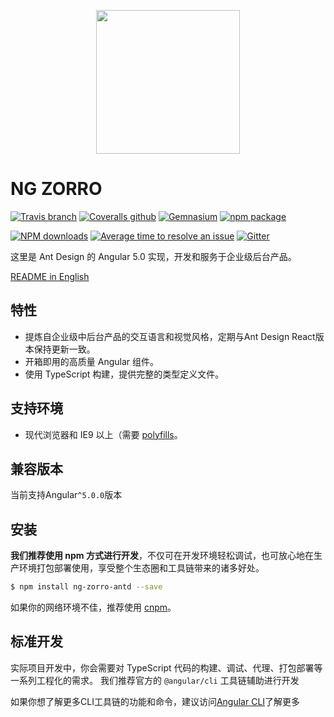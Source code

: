 <p align="center">
  <a href="http://ng.ant.design">
    <img width="230" src="https://img.alicdn.com/tfs/TB1FVMDosrI8KJjy0FhXXbfnpXa-200-200.svg">
  </a>
</p>

# NG ZORRO
[![Travis branch](https://img.shields.io/travis/NG-ZORRO/ng-zorro-antd/0.7.0.svg?style=flat-square)]()
[![Coveralls github](https://img.shields.io/coveralls/NG-ZORRO/ng-zorro-antd/0.7.0.svg?style=flat-square)]()
[![Gemnasium](https://img.shields.io/gemnasium/NG-ZORRO/ng-zorro-antd.svg?style=flat-square)](https://gemnasium.com/github.com/NG-ZORRO/ng-zorro-antd)
[![npm package](https://img.shields.io/npm/v/ng-zorro-antd.svg?style=flat-square)](https://www.npmjs.org/package/ng-zorro-antd)

[![NPM downloads](http://img.shields.io/npm/dm/ng-zorro-antd.svg?style=flat-square)](https://npmjs.org/package/ng-zorro-antd)
[![Average time to resolve an issue](http://isitmaintained.com/badge/resolution/NG-ZORRO/ng-zorro-antd.svg)](http://isitmaintained.com/project/NG-ZORRO/ng-zorro-antd "Average time to resolve an issue")
[![Gitter](https://img.shields.io/gitter/room/ng-zorro/ng-zorro-antd.svg?style=flat-square)](https://gitter.im/ng-zorro/ng-zorro-antd)

这里是 Ant Design 的 Angular 5.0 实现，开发和服务于企业级后台产品。

[README in English](README.md)

## 特性

- 提炼自企业级中后台产品的交互语言和视觉风格，定期与Ant Design React版本保持更新一致。
- 开箱即用的高质量 Angular 组件。
- 使用 TypeScript 构建，提供完整的类型定义文件。

## 支持环境

* 现代浏览器和 IE9 以上（需要 [polyfills](https://angular.io/guide/browser-support)。

## 兼容版本

当前支持Angular`^5.0.0`版本


## 安装

**我们推荐使用 npm 方式进行开发**，不仅可在开发环境轻松调试，也可放心地在生产环境打包部署使用，享受整个生态圈和工具链带来的诸多好处。

```bash
$ npm install ng-zorro-antd --save
```

如果你的网络环境不佳，推荐使用 [cnpm](https://github.com/cnpm/cnpm)。

## 标准开发

实际项目开发中，你会需要对 TypeScript 代码的构建、调试、代理、打包部署等一系列工程化的需求。
我们推荐官方的 `@angular/cli` 工具链辅助进行开发

如果你想了解更多CLI工具链的功能和命令，建议访问[Angular CLI](https://github.com/angular/angular-cli)了解更多
